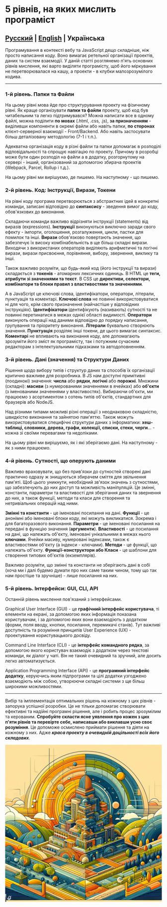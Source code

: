 # 5 рівнів, на яких мислить програміст

## [Русский](five-levels.ru.md) | [English](five-levels.en.md) | Українська

Програмування в контексті вебу та JavaScript дещо складніше, ніж просто написання коду. Воно вимагає ретельної організації проектів, даних та систем взаємодії. У даній статті розглянемо п'ять основних рівнів мислення, які варто виділяти програмісту, щоб його міркування не перетворювалася на кашу, а проекти - в клубки малозрозумілого кодива.

---

### 1-й рівень. Папки та Файли

На цьому рівні мова йде про структурування проекту на фізичному рівні. Як краще організувати **папки та файли** проекту, щоб код був читабельним та легко підтримувався? Можна написати все в одному файлі, можна поділити **по мовах** (.html, .css, .js), **за призначенням** - виділивши компоненти в окремі файли або навіть папки, **по сторонах** клієнт-серверної взаємодії - Front/Backend. Або навіть застосувати більш деталізовану методологію (7-1 і т.п.).

Адекватна організація коду в різні файли та папки допомагає в розподілі відповідальності та спрощує навігацію по проекту. Причому в розробці може бути один розподіл на файли а в додатку, розгорнутому на сервері - інший, організований за допомогою збирача проектів (Webpack, Parcel, Rollup і т.д.).

На цьому рівні ми вирішуємо, де пишемо. На наступному - що пишемо.

### 2-й рівень. Код: Інструкції, Вирази, Токени

На рівні коду програма перетворюється з абстрактних ідей в конкретні команди, записані відповідно до **синтаксису** - зведення вимог до коду, обов'язкових до виконання.

Складаючи команди важливо відрізняти інструкції (statements) від виразів (expressions). **Інструкції** виконуються виключно заради свого ефекту - імпорти, оголошення, розгалуження, цикли, пастки для помилок та інші. **Вирази** обов'язково повертають значення, що забезпечує їх високу комбінабельність в ще більш складні вирази. Виходячи з використаних операторів виділяють арифметичні та логічні вирази, вирази присвоєння, порівняння, вибору, звернення, виклику та інші.

Також важливо розуміти, що будь-який код (його інструкції та вирази) складається з **токенів** - атомарних лексичних одиниць. В HTML це **теги, атрибути зі значеннями та текст**. В CSS це **директиви, селектори, комбінатори та блоки правил з властивостями та значеннями**.

А в JavaScript це ключові слова, ідентифікатори, оператори, літерали, пунктуація та коментарі. **Ключові слова** не повинні використовуватися ні для чого, крім свого призначення (найчастіше у відповідних інструкціях). **Ідентифікатори** ідентифікують (називають) сутності та не повинні перетинатися в межах однієї області видимості. **Оператори** виконують операції над даними відповідно до порядку написання, групування та пріоритету виконання. **Літерали** буквально створюють значення. **Пунктуація** розділяє інші токени, де цього вимагає синтаксис. **Коментарі** не впливають на виконання коду, але допомагають зрозуміти його зміст як програмісту, так і потужним сучасним редакторам з інтелектуальними підказками та автодоповненням.

### 3-й рівень. Дані (значення) та Структури Даних

Рішення щодо вибору типів і структур даних та способів їх організації критично важливе для розробника. В JS нам доступні примітивні (поодинокі) значення: **числа** або **рядки**, **логічні** або **порожні**. Множини (складні): **масиви** (з нумерованими значеннями в ячейках) або **об'єкти** (з іменованими значеннями у властивостях). Вибираючи об'єкти, ми працюємо з асортиментом з сотень типів об'єктів, стандартних для браузерів або NodeJS.

Над різними типами можливі різні операції з неоднаковою складністю, швидкістю виконання та зайнятою пам'яттю. Також можуть використовуватися специфічні структури даних з інформатики: **хеш-таблиці, словники, дерева, графи, колекції, списки, стеки, черги**... - кожна зі своїми перевагами та недоліками.

На цьому рівні ми вирішуємо, як і які зберігаємо дані. На наступному - як з ними працюємо.

### 4-й рівень. Сутності, що оперують даними

Важливо враховувати, що без прив'язки до сутностей створені дані практично одразу ж знищуються збирачем сміття для звільнення пам'яті. Щоб цього уникнути, необхідний зв'язок значень з сутностями, що забезпечують до них доступ та можливість маніпуляцій. Це змінні, константи, параметри та властивості для зберігання даних та звернення до них, а також функції, методи та класи для створення та нетривіальних операцій над ними.

**Змінні та константи** - це іменовані посилання на дані. **Функції** - це анонімні або іменовані блоки коду, які можуть викликатися. Зокрема і для багаторазового виконання. **Параметри** - це іменовані посилання на передані в функцію значення (**аргументи**). **Властивості** - це посилання на дані, що належать об'єкту, іменовані унікальними в межах нього **ключами**. Ячейки масиву, нумеровані індексами, також є властивостями об'єкту (а індекси - ключами). **Методи** - це функції, що належать об'єкту. **Функції-конструктори або Класи** - це шаблони для створення типових об'єктів (екземплярів).

Важливо розуміти, що змінні та константи не зберігають дані в собі (хоча ми і далі будемо думати про них саме таким чином, тому що так нам простіше та зручніше) - лише посилання на них.

### 5-й рівень. Інтерфейси: GUI, CLI, API

Останній рівень мислення пов'язаний з інтерфейсами.

Graphical User Interface (GUI) - це **графічний інтерфейс користувача**, ті елементи на екрані, за допомогою яких інформація показана користувачам, і за допомогою яких вони взаємодіють з додатком (форми, поля вводу, кнопки, посилання, перемикачі станів). Тут важливі доступність та розуміння принципів User Experience (UX) - проектування користувацького досвіду.

Command Line Interface (CLI) - це **інтерфейс командного рядка**, за допомогою якого користувач взаємодіє з додатком через текстові команди, як діалог у чаті. Він не такий очевидний та зручний, але досить легко автоматизується.

Application Programming Interface (API) - це **програмний інтерфейс додатку**, керуючись яким підпрограми та цілі додатки узгоджено взаємодіють між собою, утворюючи складні системи з ще більш широкими можливостями.

---

Вибір та імплементація оптимальних рішень на кожному з цих рівнів - запорука успішної розробки. Це не тільки допомагає створювати ефективні та надійні програмні рішення, але і робить процес зрозумілим та керованим. **Спробуйте скласти ясне уявлення про кожен з цих п'яти рівнів та перевірте себе, написавши або виклавши усно своє розуміння**. Це допоможе осмислено приймати рішення та діяти на кожному з них. Адже ***краса проекту в очевидній доцільності всіх його складових***.

![абстрактна ілюстрація](five-layers.jpg)
